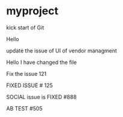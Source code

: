 myproject
=========

kick start of Git 

Hello 

update the issue of UI of vendor managment 

Hello I have changed the file 

Fix the issue 121

FIXED ISSUE # 125

SOCIAL issue is FIXED #888

AB TEST #505 